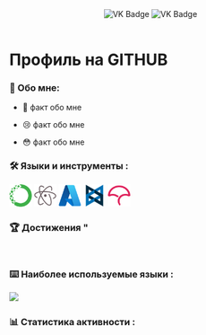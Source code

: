 <div id="badges" align ="center">
  <a herf= "https://vk.com/foxxxdd">
    <img src = "https://img.shields.io/badge/VK-blue?style=for-the-badge&logo=VK&logoColor=white" alt="VK Badge"/>
  </a>

  <a herf= "https://e.mail.ru/inbox/">
    <img src = "https://img.shields.io/badge/EMAIL-red?style=for-the-badge&logo=Gmail&logoColor=white" alt="VK Badge"/>
  </a>
</div>

<div id="viewprof" align="center" >
  <img src="https://komarev.com/ghpvc/?username=Foxeeeg&style=flat-square&color=blue" alt=""/>
</div>

<div>
<h1> Профиль на GITHUB </h1>
</div>

### :raised_eyebrow: Обо мне:

- :thinking: факт обо мне

- :cry: факт обо мне

- :flushed: факт обо мне

### :hammer_and_wrench: Языки и инструменты :

<div>
  <img src="https://github.com/devicons/devicon/blob/master/icons/anaconda/anaconda-original.svg" width="40" height="40"/>
  <img src="https://github.com/devicons/devicon/blob/master/icons/atom/atom-original.svg" width="40" height="40"/>
  <img src="https://github.com/devicons/devicon/blob/master/icons/azure/azure-original.svg" width="40" height="40"/>
  <img src="https://github.com/devicons/devicon/blob/master/icons/backbonejs/backbonejs-original.svg" width="40" height="40"/>
  <img src="https://github.com/devicons/devicon/blob/master/icons/codecov/codecov-plain.svg" width="40" height="40"/>
</div>

### :trophy: Достижения "

<div>
  <img src="https://github-profile-trophy.vercel.app/?username=Foxeeeg" alt=""/>
</div>

### :keyboard: Наиболее используемые языки :

<div>
   <img src="https://github-readme-stats.vercel.app/api/top-langs/?username=Foxeeeg" alt""/>
</div>

### :bar_chart: Статистика активности :

<div>
  <img src="https://github-readme-activity-graph.vercel.app/graph?username=Foxeeeg&theme=react-dark" alt=""/>
</div>


